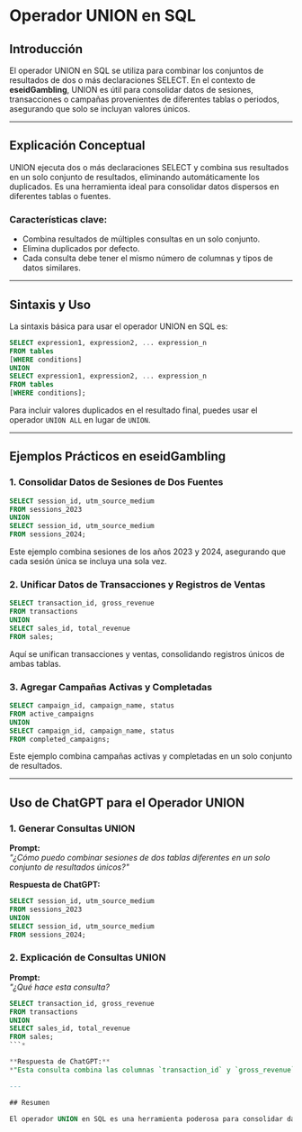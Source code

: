 # Operador UNION en SQL

## Introducción

El operador UNION en SQL se utiliza para combinar los conjuntos de resultados de dos o más declaraciones SELECT. En el contexto de **eseidGambling**, UNION es útil para consolidar datos de sesiones, transacciones o campañas provenientes de diferentes tablas o periodos, asegurando que solo se incluyan valores únicos.

---

## Explicación Conceptual

UNION ejecuta dos o más declaraciones SELECT y combina sus resultados en un solo conjunto de resultados, eliminando automáticamente los duplicados. Es una herramienta ideal para consolidar datos dispersos en diferentes tablas o fuentes.

### Características clave:
- Combina resultados de múltiples consultas en un solo conjunto.
- Elimina duplicados por defecto.
- Cada consulta debe tener el mismo número de columnas y tipos de datos similares.

---

## Sintaxis y Uso

La sintaxis básica para usar el operador UNION en SQL es:

```sql
SELECT expression1, expression2, ... expression_n
FROM tables
[WHERE conditions]
UNION
SELECT expression1, expression2, ... expression_n
FROM tables
[WHERE conditions];
```

Para incluir valores duplicados en el resultado final, puedes usar el operador `UNION ALL` en lugar de `UNION`.

---

## Ejemplos Prácticos en eseidGambling

### **1. Consolidar Datos de Sesiones de Dos Fuentes**

```sql
SELECT session_id, utm_source_medium
FROM sessions_2023
UNION
SELECT session_id, utm_source_medium
FROM sessions_2024;
```

Este ejemplo combina sesiones de los años 2023 y 2024, asegurando que cada sesión única se incluya una sola vez.

### **2. Unificar Datos de Transacciones y Registros de Ventas**

```sql
SELECT transaction_id, gross_revenue
FROM transactions
UNION
SELECT sales_id, total_revenue
FROM sales;
```

Aquí se unifican transacciones y ventas, consolidando registros únicos de ambas tablas.

### **3. Agregar Campañas Activas y Completadas**

```sql
SELECT campaign_id, campaign_name, status
FROM active_campaigns
UNION
SELECT campaign_id, campaign_name, status
FROM completed_campaigns;
```

Este ejemplo combina campañas activas y completadas en un solo conjunto de resultados.

---

## Uso de ChatGPT para el Operador UNION

### **1. Generar Consultas UNION**

**Prompt:**  
*"¿Cómo puedo combinar sesiones de dos tablas diferentes en un solo conjunto de resultados únicos?"*

**Respuesta de ChatGPT:**  
```sql
SELECT session_id, utm_source_medium
FROM sessions_2023
UNION
SELECT session_id, utm_source_medium
FROM sessions_2024;
```

### **2. Explicación de Consultas UNION**

**Prompt:**  
*"¿Qué hace esta consulta?*  
```sql
SELECT transaction_id, gross_revenue
FROM transactions
UNION
SELECT sales_id, total_revenue
FROM sales;
```*

**Respuesta de ChatGPT:**  
*"Esta consulta combina las columnas `transaction_id` y `gross_revenue` de la tabla `transactions` con las columnas `sales_id` y `total_revenue` de la tabla `sales`, eliminando registros duplicados."*

---

## Resumen

El operador UNION en SQL es una herramienta poderosa para consolidar datos de múltiples fuentes en un solo conjunto de resultados, asegurando que solo se incluyan registros únicos. En **eseidGambling**, UNION es útil para analizar datos combinados de sesiones, campañas y transacciones. Con **ChatGPT**, puedes construir y comprender consultas UNION de manera más efectiva.
